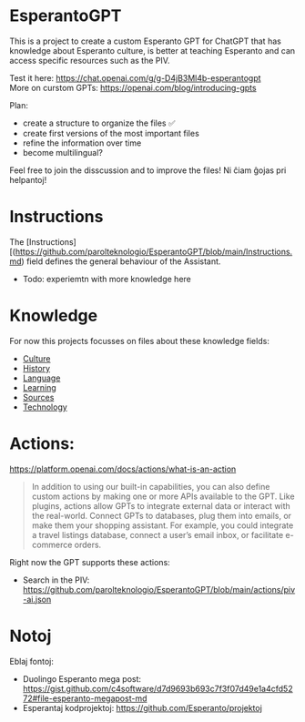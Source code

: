 # EsperantoGPT
This is a project to create a custom Esperanto GPT for ChatGPT that has knowledge about Esperanto culture, is better at teaching Esperanto and can access specific resources such as the PIV.

Test it here: https://chat.openai.com/g/g-D4jB3Ml4b-esperantogpt  
More on curstom GPTs: https://openai.com/blog/introducing-gpts

Plan:
* create a structure to organize the files ✅
* create first versions of the most important files
* refine the information over time
* become multilingual?

Feel free to join the disscussion and to improve the files! Ni ĉiam ĝojas pri helpantoj!

# Instructions
The [Instructions][(https://github.com/parolteknologio/EsperantoGPT/blob/main/Instructions.md) field defines the general behaviour of the Assistant.

* Todo: experiemtn with more knowledge here


# Knowledge
For now this projects focusses on files about these knowledge fields:

* [Culture](https://github.com/parolteknologio/EsperantoGPT/blob/main/knowledge/Culture.md)
* [History](https://github.com/parolteknologio/EsperantoGPT/blob/main/knowledge/History.md)
* [Language](https://github.com/parolteknologio/EsperantoGPT/blob/main/knowledge/Language.md)
* [Learning](https://github.com/parolteknologio/EsperantoGPT/blob/main/knowledge/Learning.md)
* [Sources](https://github.com/parolteknologio/EsperantoGPT/blob/main/knowledge/Sources.md)
* [Technology](https://github.com/parolteknologio/EsperantoGPT/blob/main/knowledge/Technology.md)

# Actions:
https://platform.openai.com/docs/actions/what-is-an-action

> In addition to using our built-in capabilities, you can also define custom actions by making one or more APIs available to the GPT. Like plugins, actions allow GPTs to integrate external data or interact with the real-world. Connect GPTs to databases, plug them into emails, or make them your shopping assistant. For example, you could integrate a travel listings database, connect a user’s email inbox, or facilitate e-commerce orders.

Right now the GPT supports these actions:
* Search in the PIV: https://github.com/parolteknologio/EsperantoGPT/blob/main/actions/piv-ai.json


# Notoj
Eblaj fontoj:
* Duolingo Esperanto mega post: https://gist.github.com/c4software/d7d9693b693c7f3f07d49e1a4cfd5272#file-esperanto-megapost-md
* Esperantaj kodprojektoj: https://github.com/Esperanto/projektoj
